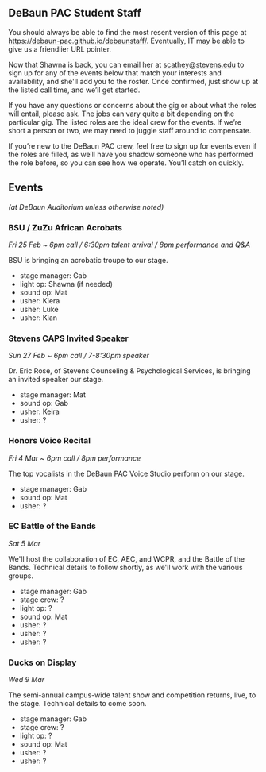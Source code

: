 ## DeBaun PAC Student Staff

You should always be able to find the most resent version of this page at <https://debaun-pac.github.io/debaunstaff/>. Eventually, IT may be able to give us a friendlier URL pointer.

Now that Shawna is back, you can email her at <scathey@stevens.edu>  to sign up for any of the events below that match your interests and availability, and she'll add you to the roster. Once confirmed, just show up at the listed call time, and we’ll get started.

If you have any questions or concerns about the gig or about what the roles will entail, please ask. The jobs can vary quite a bit depending on the particular gig. The listed roles are the ideal crew for the events. If we’re short a person or two, we may need to juggle staff around to compensate.

If you’re new to the DeBaun PAC crew, feel free to sign up for events even if the roles are filled, as we’ll have you shadow someone who has performed the role before, so you can see how we operate. You’ll catch on quickly.


## Events
*(at DeBaun Auditorium unless otherwise noted)*



### BSU / ZuZu African Acrobats

*Fri 25 Feb ~ 6pm call / 6:30pm talent arrival / 8pm performance and Q&A*

BSU is bringing an acrobatic troupe to our stage.

- stage manager: Gab
- light op: Shawna (if needed) 
- sound op: Mat
- usher: Kiera
- usher: Luke
- usher: Kian


### Stevens CAPS Invited Speaker

*Sun 27 Feb ~ 6pm call / 7-8:30pm speaker*

Dr. Eric Rose, of Stevens Counseling & Psychological Services, is bringing an invited speaker our stage.

- stage manager: Mat
- sound op: Gab
- usher: Keira
- usher: ?


### Honors Voice Recital

*Fri 4 Mar ~ 6pm call / 8pm performance*

The top vocalists in the DeBaun PAC Voice Studio perform on our stage.

- stage manager: Gab
- sound op: Mat
- usher: ?


### EC Battle of the Bands

*Sat 5 Mar*

We'll host the collaboration of EC, AEC, and WCPR, and the Battle of the Bands. Technical details to follow shortly, as we'll work with the various groups.

- stage manager: Gab
- stage crew: ?
- light op: ?
- sound op: Mat
- usher: ?
- usher: ?
- usher: ?


### Ducks on Display

*Wed 9 Mar*

The semi-annual campus-wide talent show and competition returns, live, to the stage. Technical details to come soon.

- stage manager: Gab
- stage crew: ?
- light op: ?
- sound op: Mat
- usher: ?
- usher: ?





